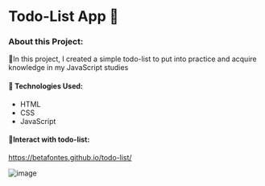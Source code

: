 # Todo-List App 📝

### About this Project:

🔹In this project, I created a simple todo-list to put into practice and acquire knowledge in my JavaScript studies

#### 🔹 Technologies Used:
- HTML
- CSS
- JavaScript

#### 🔹Interact with todo-list:
https://betafontes.github.io/todo-list/

![image](https://user-images.githubusercontent.com/70981960/162483497-92ebd2c1-2bb6-4276-8a34-fae5288bcdf4.png)
